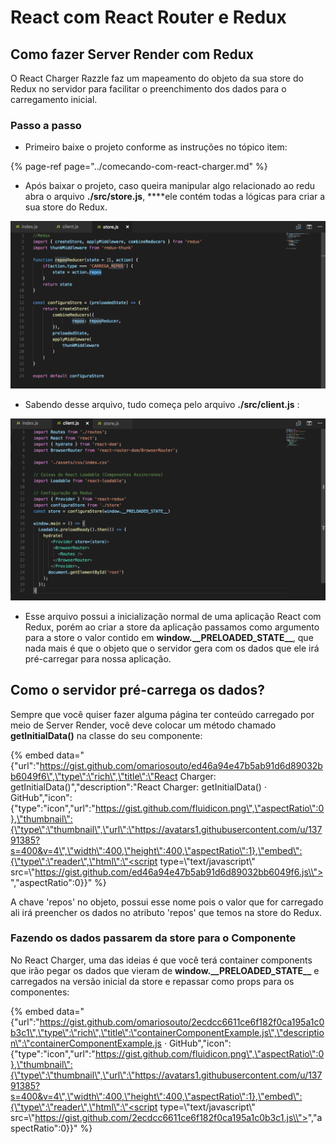 # React com React Router e Redux

## Como fazer Server Render com Redux

O React Charger Razzle faz um mapeamento do objeto da sua store do Redux no servidor para facilitar o preenchimento dos dados para o carregamento inicial.

### Passo a passo

* Primeiro baixe o projeto conforme as instruções no tópico item:

{% page-ref page="../comecando-com-react-charger.md" %}

* Após baixar o projeto, caso queira manipular algo relacionado ao redu abra o arquivo **./src/store.js**, ****ele contém todas a lógicas para criar a sua store do Redux.

![](../.gitbook/assets/image%20%286%29.png)

* Sabendo desse arquivo, tudo começa pelo arquivo **./src/client.js** :

![](../.gitbook/assets/image%20%287%29.png)

* Esse arquivo possui a inicialização normal de uma aplicação React com Redux, porém ao criar a store da aplicação passamos como argumento para a store o valor contido em **window.\_\_PRELOADED\_STATE\_\_**, que nada mais é que o objeto que o servidor gera com os dados que ele irá pré-carregar para nossa aplicação.

## Como o servidor pré-carrega os dados?

Sempre que você quiser fazer alguma página ter conteúdo carregado por meio de Server Render, você deve colocar um método chamado **getInitialData\(\)** na classe do seu componente:

{% embed data="{\"url\":\"https://gist.github.com/omariosouto/ed46a94e47b5ab91d6d89032bb6049f6\",\"type\":\"rich\",\"title\":\"React Charger: getInitialData\(\)\",\"description\":\"React Charger: getInitialData\(\) · GitHub\",\"icon\":{\"type\":\"icon\",\"url\":\"https://gist.github.com/fluidicon.png\",\"aspectRatio\":0},\"thumbnail\":{\"type\":\"thumbnail\",\"url\":\"https://avatars1.githubusercontent.com/u/13791385?s=400&v=4\",\"width\":400,\"height\":400,\"aspectRatio\":1},\"embed\":{\"type\":\"reader\",\"html\":\"<script type=\\"text/javascript\\" src=\\"https://gist.github.com/ed46a94e47b5ab91d6d89032bb6049f6.js\\"></script>\",\"aspectRatio\":0}}" %}

A chave 'repos' no objeto, possui esse nome pois o valor que for carregado ali irá preencher os dados no atributo 'repos' que temos na store do Redux.

### Fazendo os dados passarem da store para o Componente

No React Charger, uma das ideias é que você terá container components que irão pegar os dados que vieram de **window.\_\_PRELOADED\_STATE\_\_** e carregados na versão inicial da store e repassar como props para os componentes:

{% embed data="{\"url\":\"https://gist.github.com/omariosouto/2ecdcc6611ce6f182f0ca195a1c0b3c1\",\"type\":\"rich\",\"title\":\"containerComponentExample.js\",\"description\":\"containerComponentExample.js · GitHub\",\"icon\":{\"type\":\"icon\",\"url\":\"https://gist.github.com/fluidicon.png\",\"aspectRatio\":0},\"thumbnail\":{\"type\":\"thumbnail\",\"url\":\"https://avatars1.githubusercontent.com/u/13791385?s=400&v=4\",\"width\":400,\"height\":400,\"aspectRatio\":1},\"embed\":{\"type\":\"reader\",\"html\":\"<script type=\\"text/javascript\\" src=\\"https://gist.github.com/2ecdcc6611ce6f182f0ca195a1c0b3c1.js\\"></script>\",\"aspectRatio\":0}}" %}



 

